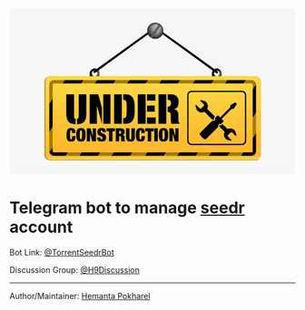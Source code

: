 <img src="images/underConstruction.jpg" alt="Under Construction"/>

# Telegram bot to manage [seedr](https://seedr.cc) account

Bot Link: [@TorrentSeedrBot](https://t.me/torrentSeedrBot)

Discussion Group: [@H9Discussion](https://t.me/h9discussion)

---

Author/Maintainer: [Hemanta Pokharel](https://github.com/hemantapkh)